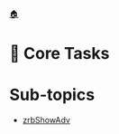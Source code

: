 <!--startTocHeader-->
[🏠](../README.md)
# 🥝 Core Tasks
<!--endTocHeader-->
<!--startTocSubTopic-->
# Sub-topics
* [zrbShowAdv](./zrbShowAdv.md)
